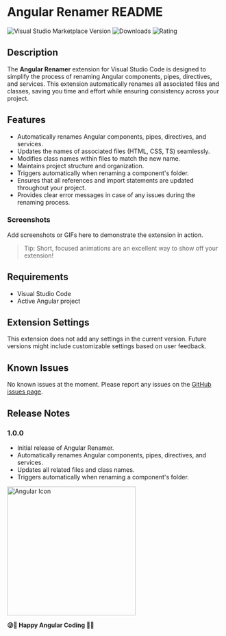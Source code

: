# Angular Renamer README

![Visual Studio Marketplace Version](https://img.shields.io/visual-studio-marketplace/v/your-extension-id)
![Downloads](https://img.shields.io/visual-studio-marketplace/d/your-extension-id)
![Rating](https://img.shields.io/visual-studio-marketplace/r/your-extension-id)

## Description

The **Angular Renamer** extension for Visual Studio Code is designed to simplify the process of renaming Angular components, pipes, directives, and services. This extension automatically renames all associated files and classes, saving you time and effort while ensuring consistency across your project.

## Features

- Automatically renames Angular components, pipes, directives, and services.
- Updates the names of associated files (HTML, CSS, TS) seamlessly.
- Modifies class names within files to match the new name.
- Maintains project structure and organization.
- Triggers automatically when renaming a component's folder.
- Ensures that all references and import statements are updated throughout your project.
- Provides clear error messages in case of any issues during the renaming process.

### Screenshots

Add screenshots or GIFs here to demonstrate the extension in action.

> Tip: Short, focused animations are an excellent way to show off your extension!

## Requirements

- Visual Studio Code
- Active Angular project

## Extension Settings

This extension does not add any settings in the current version. Future versions might include customizable settings based on user feedback.

## Known Issues

No known issues at the moment. Please report any issues on the [GitHub issues page](https://github.com/your-repo/angular-renamer/issues).

## Release Notes

### 1.0.0

- Initial release of Angular Renamer.
- Automatically renames Angular components, pipes, directives, and services.
- Updates all related files and class names.
- Triggers automatically when renaming a component's folder.







<img src="https://miro.medium.com/v2/resize:fit:1400/format:webp/1*zhULfxu31gL3D_vlhS1rjA.png" alt="Angular Icon" width="300" height="300">

****😜🤩 Happy Angular Coding 🤩😜****
